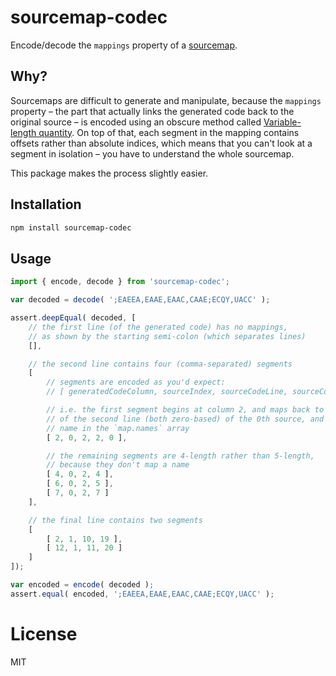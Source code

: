 # sourcemap-codec

Encode/decode the `mappings` property of a [sourcemap](https://docs.google.com/document/d/1U1RGAehQwRypUTovF1KRlpiOFze0b-_2gc6fAH0KY0k/edit).


## Why?

Sourcemaps are difficult to generate and manipulate, because the `mappings` property – the part that actually links the generated code back to the original source – is encoded using an obscure method called [Variable-length quantity](https://en.wikipedia.org/wiki/Variable-length_quantity). On top of that, each segment in the mapping contains offsets rather than absolute indices, which means that you can't look at a segment in isolation – you have to understand the whole sourcemap.

This package makes the process slightly easier.


## Installation

```bash
npm install sourcemap-codec
```


## Usage

```js
import { encode, decode } from 'sourcemap-codec';

var decoded = decode( ';EAEEA,EAAE,EAAC,CAAE;ECQY,UACC' );

assert.deepEqual( decoded, [
	// the first line (of the generated code) has no mappings,
	// as shown by the starting semi-colon (which separates lines)
	[],

	// the second line contains four (comma-separated) segments
	[
		// segments are encoded as you'd expect:
		// [ generatedCodeColumn, sourceIndex, sourceCodeLine, sourceCodeColumn, nameIndex ]

		// i.e. the first segment begins at column 2, and maps back to the second column
		// of the second line (both zero-based) of the 0th source, and uses the 0th
		// name in the `map.names` array
		[ 2, 0, 2, 2, 0 ],

		// the remaining segments are 4-length rather than 5-length,
		// because they don't map a name
		[ 4, 0, 2, 4 ],
		[ 6, 0, 2, 5 ],
		[ 7, 0, 2, 7 ]
	],

	// the final line contains two segments
	[
		[ 2, 1, 10, 19 ],
		[ 12, 1, 11, 20 ]
	]
]);

var encoded = encode( decoded );
assert.equal( encoded, ';EAEEA,EAAE,EAAC,CAAE;ECQY,UACC' );
```


# License

MIT
